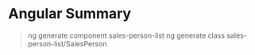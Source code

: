 # Angular Summary

> ng generate component sales-person-list
> ng generate class sales-person-list/SalesPerson